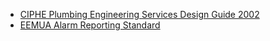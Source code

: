* [CIPHE Plumbing Engineering Services Design Guide 2002](https://www.academia.edu/35376153/Plumbing_Engineering_Services_Design_Guide_IOP_2002_pdf)
* [EEMUA Alarm Reporting Standard](https://www.eemua.org/products/publications/digital/eemua-publication-191)
